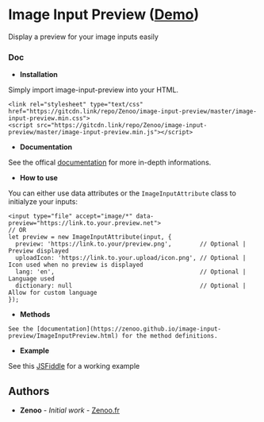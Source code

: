 # Image Input Preview ([Demo](https://jsfiddle.net/Zenoo0/y8v52wpd/))

Display a preview for your image inputs easily

### Doc

* **Installation**

Simply import image-input-preview into your HTML.
```
<link rel="stylesheet" type="text/css" href="https://gitcdn.link/repo/Zenoo/image-input-preview/master/image-input-preview.min.css">
<script src="https://gitcdn.link/repo/Zenoo/image-input-preview/master/image-input-preview.min.js"></script>	
```
* **Documentation**

See the offical [documentation](https://zenoo.github.io/image-input-preview/ImageInputPreview.html) for more in-depth informations.

* **How to use**

You can either use data attributes or the `ImageInputAttribute` class to initialyze your inputs:
```
<input type="file" accept="image/*" data-preview="https://link.to.your.preview.net">
// OR
let preview = new ImageInputAttribute(input, {
  preview: 'https://link.to.your/preview.png',        // Optional | Preview displayed
  uploadIcon: 'https://link.to.your.upload/icon.png', // Optional | Icon used when no preview is displayed
  lang: 'en',                                         // Optional | Language used
  dictionary: null                                    // Optional | Allow for custom language
});
```

* **Methods**
```
See the [documentation](https://zenoo.github.io/image-input-preview/ImageInputPreview.html) for the method definitions.
```

* **Example**

See this [JSFiddle](https://jsfiddle.net/Zenoo0/y8v52wpd/) for a working example

## Authors

* **Zenoo** - *Initial work* - [Zenoo.fr](http://zenoo.fr)
